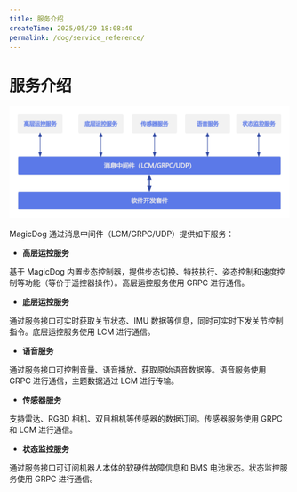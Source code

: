```yaml
---
title: 服务介绍
createTime: 2025/05/29 18:08:40
permalink: /dog/service_reference/
---
```

# 服务介绍

![服务示意图](../image/dog/service_introduction.png)

MagicDog 通过消息中间件（LCM/GRPC/UDP）提供如下服务：

- **高层运控服务**

基于 MagicDog 内置步态控制器，提供步态切换、特技执行、姿态控制和速度控制等功能（等价于遥控器操作）。高层运控服务使用 GRPC 进行通信。

- **底层运控服务**

通过服务接口可实时获取关节状态、IMU 数据等信息，同时可实时下发关节控制指令。底层运控服务使用 LCM 进行通信。

- **语音服务**

通过服务接口可控制音量、语音播放、获取原始语音数据等。语音服务使用 GRPC 进行通信，主题数据通过 LCM 进行传输。

- **传感器服务**

支持雷达、RGBD 相机、双目相机等传感器的数据订阅。传感器服务使用 GRPC 和 LCM 进行通信。

- **状态监控服务**

通过服务接口可订阅机器人本体的软硬件故障信息和 BMS 电池状态。状态监控服务使用 GRPC 进行通信。

